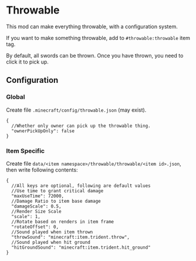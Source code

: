 # Throwable

This mod can make everything throwable, with a configuration system.

If you want to make something throwable, add to `#throwable:throwable` item tag.

By default, all swords can be thrown. Once you have thrown, you need to click it to pick up.

## Configuration

### Global

Create file `.minecraft/config/throwable.json` (may exist).

```json5
{
  //Whether only owner can pick up the throwable thing.
  "ownerPickUpOnly": false
}
```

### Item Specific

Create file `data/<item namespace>/throwable/throwable/<item id>.json`, then write following contents:

```json5
{
  //All keys are optional, following are default values
  //Use time to grant critical damage
  "maxUseTime": 72000,
  //Damage Ratio to item base damage
  "damageScale": 0.5,
  //Render Size Scale
  "scale": 1,
  //Rotate based on renders in item frame
  "rotateOffset": 0,
  //Sound played when item thrown
  "throwSound": "minecraft:item.trident.throw",
  //Sound played when hit ground
  "hitGroundSound": "minecraft:item.trident.hit_ground"
}
```